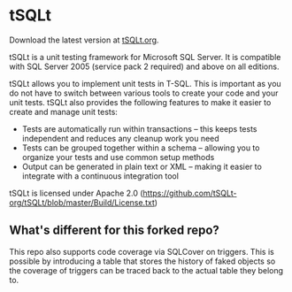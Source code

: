# tSQLt

Download the latest version at [tSQLt.org](http://tsqlt.org/downloads/).

tSQLt is a unit testing framework for Microsoft SQL Server. 
It is compatible with SQL Server 2005 (service pack 2 required) and above on all editions.

tSQLt allows you to implement unit tests in T-SQL. This is important as you do not have to switch between various tools to create your code and your unit tests. tSQLt also provides the following features to make it easier to create and manage unit tests:

* Tests are automatically run within transactions – this keeps tests independent and reduces any cleanup work you need
* Tests can be grouped together within a schema – allowing you to organize your tests and use common setup methods
* Output can be generated in plain text or XML – making it easier to integrate with a continuous integration tool

tSQLt is licensed under Apache 2.0 (https://github.com/tSQLt-org/tSQLt/blob/master/Build/License.txt)

## What's different for this forked repo?

This repo also supports code coverage via SQLCover on triggers. This is possible by introducing a table that stores the history of faked objects so the coverage of triggers can be traced back to the actual table they belong to.
